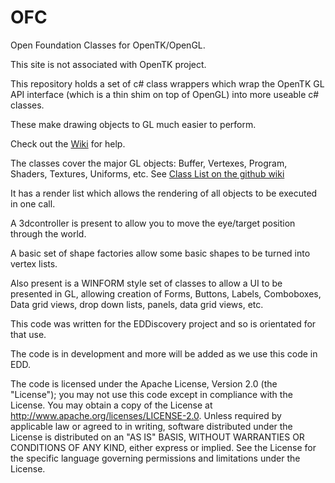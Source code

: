 # OFC
Open Foundation Classes for OpenTK/OpenGL.

This site is not associated with OpenTK project.

This repository holds a set of c# class wrappers which wrap the OpenTK GL API interface (which is a thin shim on top of OpenGL) into more useable c# classes.

These make drawing objects to GL much easier to perform.

Check out the [Wiki](https://github.com/Foundation-Classes-For-OpenTK/OFC/wiki) for help.

The classes cover the major GL objects: Buffer, Vertexes, Program, Shaders, Textures, Uniforms, etc. See [Class List on the github wiki](https://github.com/Foundation-Classes-For-OpenTK/OFC/wiki/Class-List)

It has a render list which allows the rendering of all objects to be executed in one call.

A 3dcontroller is present to allow you to move the eye/target position through the world.

A basic set of shape factories allow some basic shapes to be turned into vertex lists.

Also present is a WINFORM style set of classes to allow a UI to be presented in GL, allowing creation of Forms, Buttons, Labels, Comboboxes, Data grid views, drop down lists, panels, data grid views, etc.

This code was written for the EDDiscovery project and so is orientated for that use.

The code is in development and more will be added as we use this code in EDD.

The code is licensed under the Apache License, Version 2.0 (the "License"); you may not use this code except in compliance with the License. You may obtain a copy of the License at http://www.apache.org/licenses/LICENSE-2.0. Unless required by applicable law or agreed to in writing, software distributed under the License is distributed on an "AS IS" BASIS, WITHOUT WARRANTIES OR CONDITIONS OF ANY KIND, either express or implied. See the License for the specific language governing permissions and limitations under the License.



